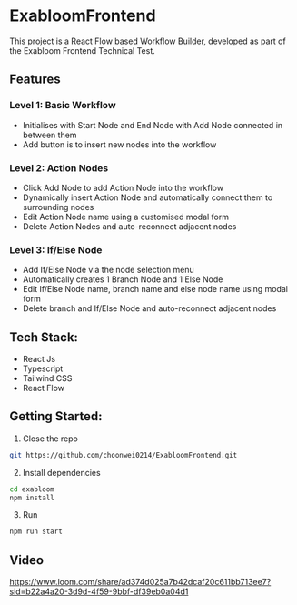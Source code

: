 # ExabloomFrontend

This project is a React Flow based Workflow Builder, developed as part of the Exabloom Frontend Technical Test.

## Features

### Level 1: Basic Workflow
- Initialises with Start Node and End Node with Add Node connected in between them
- Add button is to insert new nodes into the workflow

### Level 2: Action Nodes
- Click Add Node to add Action Node into the workflow
- Dynamically insert Action Node and automatically connect them to surrounding nodes
- Edit Action Node name using a customised modal form
- Delete Action Nodes and auto-reconnect adjacent nodes

### Level 3: If/Else Node
- Add If/Else Node via the node selection menu
- Automatically creates 1 Branch Node and 1 Else Node
- Edit If/Else Node name, branch name and else node name using modal form
- Delete branch and If/Else Node and auto-reconnect adjacent nodes

## Tech Stack:
- React Js
- Typescript
- Tailwind CSS
- React Flow

## Getting Started:
1. Close the repo
```bash
git https://github.com/choonwei0214/ExabloomFrontend.git
```

2. Install dependencies
```bash
cd exabloom
npm install
```

3. Run
```bash
npm run start
```

## Video
https://www.loom.com/share/ad374d025a7b42dcaf20c611bb713ee7?sid=b22a4a20-3d9d-4f59-9bbf-df39eb0a04d1
